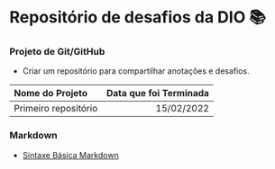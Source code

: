 # Repositório de desafios da DIO :books:

### Projeto de Git/GitHub
* Criar um repositório para compartilhar anotações e desafios.


Nome do Projeto | Data que foi Terminada
:--------- | --------:
Primeiro repositório | 15/02/2022

### Markdown
* [Sintaxe Básica Markdown](https://www.markdownguide.org/basic-syntax/)
